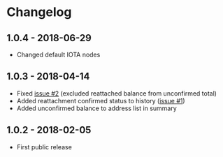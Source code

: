 # Changelog

## 1.0.4 - 2018-06-29
- Changed default IOTA nodes

## 1.0.3 - 2018-04-14
- Fixed [issue #2](https://github.com/josemmo/iotawebwallet/issues/2) (excluded reattached balance from unconfirmed total)
- Added reattachment confirmed status to history ([issue #1](https://github.com/josemmo/iotawebwallet/issues/1))
- Added unconfirmed balance to address list in summary

## 1.0.2 - 2018-02-05
- First public release
